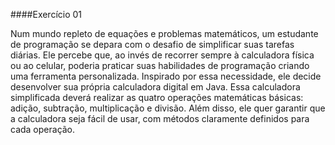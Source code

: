 ####Exercício 01

Num mundo repleto de equações e problemas matemáticos, um estudante de programação se
depara com o desafio de simplificar suas tarefas diárias. Ele percebe que, ao invés de recorrer
sempre à calculadora física ou ao celular, poderia praticar suas habilidades de programação
criando uma ferramenta personalizada.
Inspirado por essa necessidade, ele decide desenvolver sua própria calculadora digital em Java.
Essa calculadora simplificada deverá realizar as quatro operações matemáticas básicas: adição,
subtração, multiplicação e divisão. Além disso, ele quer garantir que a calculadora seja fácil de
usar, com métodos claramente definidos para cada operação.
